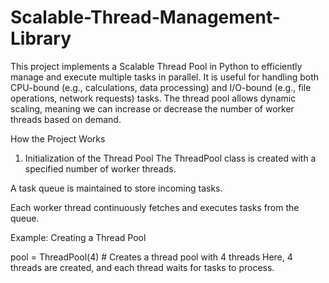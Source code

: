 # Scalable-Thread-Management-Library
This project implements a Scalable Thread Pool in Python to efficiently manage and execute multiple tasks in parallel. It is useful for handling both CPU-bound (e.g., calculations, data processing) and I/O-bound (e.g., file operations, network requests) tasks. The thread pool allows dynamic scaling, meaning we can increase or decrease the number of worker threads based on demand.

How the Project Works
1. Initialization of the Thread Pool
The ThreadPool class is created with a specified number of worker threads.

A task queue is maintained to store incoming tasks.

Each worker thread continuously fetches and executes tasks from the queue.

Example: Creating a Thread Pool

pool = ThreadPool(4)  # Creates a thread pool with 4 threads
Here, 4 threads are created, and each thread waits for tasks to process.
